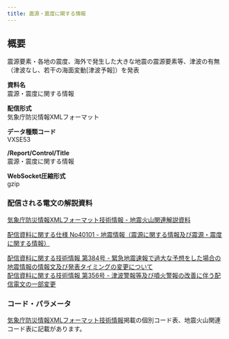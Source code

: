 ```yaml
---
title: 震源・震度に関する情報
---
```


## 概要
震源要素・各地の震度、海外で発生した大きな地震の震源要素等、津波の有無（津波なし、若干の海面変動\[津波予報]）を発表

**資料名** <br/>
 震源・震度に関する情報
 
**配信形式** <br/>
 気象庁防災情報XMLフォーマット

**データ種類コード** <br/>
 VXSE53
 
**/Report/Control/Title** <br/>
 震源・震度に関する情報

**WebSocket圧縮形式** <br/>
 gzip

### 配信される電文の解説資料
 [気象庁防災情報XMLフォーマット技術情報 - 地震火山関連解説資料](https://dmdata.jp/doc/jma/manual/0101-0183.pdf#page=123) 
 
 
 [配信資料に関する仕様 No40101 - 地震情報（震源に関する情報及び震源・震度に関する情報）](https://www.data.jma.go.jp/suishin/shiyou/pdf/no40101)
 
 
 [配信資料に関する技術情報 第384号 - 緊急地震速報で過大な予想をした場合の地震情報の情報文及び発表タイミングの変更について](https://dmdata.jp/doc/jma/technical/384.pdf) <br/>
 [配信資料に関する技術情報 第356号 - 津波警報等及び噴火警報の改善に伴う配信電文の一部変更](https://dmdata.jp/doc/jma/technical/356.pdf)
 
### コード・パラメータ
 [気象庁防災情報XMLフォーマット技術情報](http://xml.kishou.go.jp/tec_material.html)掲載の個別コード表、地震火山関連コード表に記載があります。

